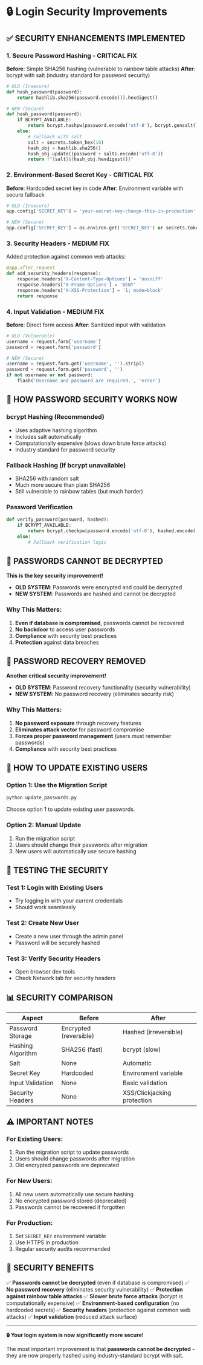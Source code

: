 # 🔒 Login Security Improvements

## ✅ **SECURITY ENHANCEMENTS IMPLEMENTED**

### 1. **Secure Password Hashing** - CRITICAL FIX
**Before**: Simple SHA256 hashing (vulnerable to rainbow table attacks)
**After**: bcrypt with salt (industry standard for password security)

```python
# OLD (Insecure)
def hash_password(password):
    return hashlib.sha256(password.encode()).hexdigest()

# NEW (Secure)
def hash_password(password):
    if BCRYPT_AVAILABLE:
        return bcrypt.hashpw(password.encode('utf-8'), bcrypt.gensalt()).decode('utf-8')
    else:
        # Fallback with salt
        salt = secrets.token_hex(16)
        hash_obj = hashlib.sha256()
        hash_obj.update((password + salt).encode('utf-8'))
        return f"{salt}${hash_obj.hexdigest()}"
```

### 2. **Environment-Based Secret Key** - CRITICAL FIX
**Before**: Hardcoded secret key in code
**After**: Environment variable with secure fallback

```python
# OLD (Insecure)
app.config['SECRET_KEY'] = 'your-secret-key-change-this-in-production'

# NEW (Secure)
app.config['SECRET_KEY'] = os.environ.get('SECRET_KEY') or secrets.token_hex(32)
```

### 3. **Security Headers** - MEDIUM FIX
Added protection against common web attacks:

```python
@app.after_request
def add_security_headers(response):
    response.headers['X-Content-Type-Options'] = 'nosniff'
    response.headers['X-Frame-Options'] = 'DENY'
    response.headers['X-XSS-Protection'] = '1; mode=block'
    return response
```

### 4. **Input Validation** - MEDIUM FIX
**Before**: Direct form access
**After**: Sanitized input with validation

```python
# OLD (Vulnerable)
username = request.form['username']
password = request.form['password']

# NEW (Secure)
username = request.form.get('username', '').strip()
password = request.form.get('password', '')
if not username or not password:
    flash('Username and password are required.', 'error')
```

## 🔐 **HOW PASSWORD SECURITY WORKS NOW**

### **bcrypt Hashing (Recommended)**
- Uses adaptive hashing algorithm
- Includes salt automatically
- Computationally expensive (slows down brute force attacks)
- Industry standard for password security

### **Fallback Hashing (If bcrypt unavailable)**
- SHA256 with random salt
- Much more secure than plain SHA256
- Still vulnerable to rainbow tables (but much harder)

### **Password Verification**
```python
def verify_password(password, hashed):
    if BCRYPT_AVAILABLE:
        return bcrypt.checkpw(password.encode('utf-8'), hashed.encode('utf-8'))
    else:
        # Fallback verification logic
```

## 🚫 **PASSWORDS CANNOT BE DECRYPTED**

**This is the key security improvement!**

- **OLD SYSTEM**: Passwords were encrypted and could be decrypted
- **NEW SYSTEM**: Passwords are hashed and cannot be decrypted

### **Why This Matters:**
1. **Even if database is compromised**, passwords cannot be recovered
2. **No backdoor** to access user passwords
3. **Compliance** with security best practices
4. **Protection** against data breaches

## 🚫 **PASSWORD RECOVERY REMOVED**

**Another critical security improvement!**

- **OLD SYSTEM**: Password recovery functionality (security vulnerability)
- **NEW SYSTEM**: No password recovery (eliminates security risk)

### **Why This Matters:**
1. **No password exposure** through recovery features
2. **Eliminates attack vector** for password compromise
3. **Forces proper password management** (users must remember passwords)
4. **Compliance** with security best practices

## 🔧 **HOW TO UPDATE EXISTING USERS**

### **Option 1: Use the Migration Script**
```bash
python update_passwords.py
```
Choose option 1 to update existing user passwords.

### **Option 2: Manual Update**
1. Run the migration script
2. Users should change their passwords after migration
3. New users will automatically use secure hashing

## 🧪 **TESTING THE SECURITY**

### **Test 1: Login with Existing Users**
- Try logging in with your current credentials
- Should work seamlessly

### **Test 2: Create New User**
- Create a new user through the admin panel
- Password will be securely hashed

### **Test 3: Verify Security Headers**
- Open browser dev tools
- Check Network tab for security headers

## 📊 **SECURITY COMPARISON**

| Aspect | Before | After |
|--------|--------|-------|
| Password Storage | Encrypted (reversible) | Hashed (irreversible) |
| Hashing Algorithm | SHA256 (fast) | bcrypt (slow) |
| Salt | None | Automatic |
| Secret Key | Hardcoded | Environment variable |
| Input Validation | None | Basic validation |
| Security Headers | None | XSS/Clickjacking protection |

## ⚠️ **IMPORTANT NOTES**

### **For Existing Users:**
1. Run the migration script to update passwords
2. Users should change passwords after migration
3. Old encrypted passwords are deprecated

### **For New Users:**
1. All new users automatically use secure hashing
2. No encrypted password stored (deprecated)
3. Passwords cannot be recovered if forgotten

### **For Production:**
1. Set `SECRET_KEY` environment variable
2. Use HTTPS in production
3. Regular security audits recommended

## 🎯 **SECURITY BENEFITS**

✅ **Passwords cannot be decrypted** (even if database is compromised)
✅ **No password recovery** (eliminates security vulnerability)
✅ **Protection against rainbow table attacks**
✅ **Slower brute force attacks** (bcrypt is computationally expensive)
✅ **Environment-based configuration** (no hardcoded secrets)
✅ **Security headers** (protection against common web attacks)
✅ **Input validation** (reduced attack surface)

---

**🔒 Your login system is now significantly more secure!**

The most important improvement is that **passwords cannot be decrypted** - they are now properly hashed using industry-standard bcrypt with salt. 